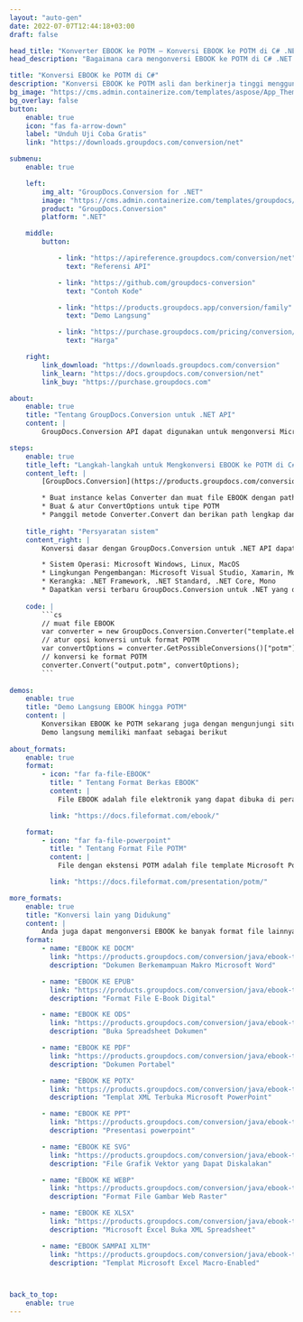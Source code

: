 ```yaml
---
layout: "auto-gen"
date: 2022-07-07T12:44:18+03:00
draft: false

head_title: "Konverter EBOOK ke POTM – Konversi EBOOK ke POTM di C# .NET"
head_description: "Bagaimana cara mengonversi EBOOK ke POTM di C# .NET menggunakan beberapa baris kode? Gunakan API konversi dokumen GroupDocs untuk mengonversi 160+ format file."

title: "Konversi EBOOK ke POTM di C#"
description: "Konversi EBOOK ke POTM asli dan berkinerja tinggi menggunakan GroupDocs.Conversion sisi server untuk .NET API, tanpa menggunakan perangkat lunak apa pun seperti Microsoft atau Open Office."
bg_image: "https://cms.admin.containerize.com/templates/aspose/App_Themes/V3/images/bg/header1.png"
bg_overlay: false
button:
    enable: true
    icon: "fas fa-arrow-down"
    label: "Unduh Uji Coba Gratis"
    link: "https://downloads.groupdocs.com/conversion/net"

submenu:
    enable: true

    left:
        img_alt: "GroupDocs.Conversion for .NET"
        image: "https://cms.admin.containerize.com/templates/groupdocs/images/product-logos/90x90-noborder/groupdocs-conversion-net.png"
        product: "GroupDocs.Conversion"
        platform: ".NET"

    middle:
        button:

            - link: "https://apireference.groupdocs.com/conversion/net"
              text: "Referensi API"

            - link: "https://github.com/groupdocs-conversion"
              text: "Contoh Kode"

            - link: "https://products.groupdocs.app/conversion/family"
              text: "Demo Langsung"

            - link: "https://purchase.groupdocs.com/pricing/conversion/net"
              text: "Harga"

    right:
        link_download: "https://downloads.groupdocs.com/conversion"
        link_learn: "https://docs.groupdocs.com/conversion/net"
        link_buy: "https://purchase.groupdocs.com"

about:
    enable: true
    title: "Tentang GroupDocs.Conversion untuk .NET API"
    content: |
        GroupDocs.Conversion API dapat digunakan untuk mengonversi Microsoft Word, Excel, PowerPoint, PDF, Visio, dan berbagai format lainnya. GroupDocs.Conversion adalah API mandiri yang cocok untuk sisi server dan sistem backend yang membutuhkan kinerja tinggi. Itu tidak tergantung pada perangkat lunak apa pun seperti Microsoft atau Open Office.

steps:
    enable: true
    title_left: "Langkah-langkah untuk Mengkonversi EBOOK ke POTM di C#"
    content_left: |
        [GroupDocs.Conversion](https://products.groupdocs.com/conversion/net) memudahkan pengembang untuk mengonversi file EBOOK ke POTM menggunakan beberapa baris kode.

        * Buat instance kelas Converter dan muat file EBOOK dengan path lengkap
        * Buat & atur ConvertOptions untuk tipe POTM
        * Panggil metode Converter.Convert dan berikan path lengkap dan format (POTM) sebagai parameter
        
    title_right: "Persyaratan sistem"
    content_right: |
        Konversi dasar dengan GroupDocs.Conversion untuk .NET API dapat dilakukan dengan menerapkan beberapa langkah mudah. API kami didukung di semua platform dan sistem operasi utama. Sebelum menjalankan kode di bawah ini, pastikan Anda telah menginstal prasyarat berikut di sistem Anda.

        * Sistem Operasi: Microsoft Windows, Linux, MacOS
        * Lingkungan Pengembangan: Microsoft Visual Studio, Xamarin, MonoDevelop
        * Kerangka: .NET Framework, .NET Standard, .NET Core, Mono
        * Dapatkan versi terbaru GroupDocs.Conversion untuk .NET yang diunduh dari [Nuget](https://www.nuget.org/packages/groupdocs.conversion)
        
    code: |
        ```cs
        // muat file EBOOK
        var converter = new GroupDocs.Conversion.Converter("template.ebook");
        // atur opsi konversi untuk format POTM
        var convertOptions = converter.GetPossibleConversions()["potm"].ConvertOptions;
        // konversi ke format POTM
        converter.Convert("output.potm", convertOptions);
        ```
        
demos:
    enable: true
    title: "Demo Langsung EBOOK hingga POTM"
    content: |
        Konversikan EBOOK ke POTM sekarang juga dengan mengunjungi situs web [GroupDocs.Conversion Live Demo](https://products.groupdocs.app/conversion/family).  
        Demo langsung memiliki manfaat sebagai berikut
        
about_formats:
    enable: true
    format:
        - icon: "far fa-file-EBOOK"
          title: " Tentang Format Berkas EBOOK"
          content: |
            File EBOOK adalah file elektronik yang dapat dibuka di perangkat digital yang dikenal sebagai eReader. Sebuah eReader dapat berupa perangkat apapun seperti komputer, tablet atau smartphone. Format file EBOOK yang paling populer adalah ePub berbasis XML yang dapat dengan mudah dibaca oleh beberapa aplikasi. Beberapa eReader populer termasuk Amazon Kindle, Sony Reader, Hanlin dan IRIX. EBOOK dapat berisi berbagai jenis konten seperti teks, gambar, dan video.

          link: "https://docs.fileformat.com/ebook/"

    format:
        - icon: "far fa-file-powerpoint"
          title: " Tentang Format File POTM"
          content: |
            File dengan ekstensi POTM adalah file template Microsoft PowerPoint dengan dukungan untuk Macro. File POTM dibuat dengan PowerPoint 2007 atau lebih tinggi dan berisi pengaturan default yang dapat digunakan untuk membuat file presentasi lebih lanjut. Pengaturan ini dapat mencakup gaya, latar belakang, palet warna, font dan default bersama dengan makro yang terdiri dari fungsi kustom untuk melakukan tugas tertentu. Mereka juga dapat dibuka oleh versi PowerPoint sebelumnya dengan dukungan dokumen Open XML yang diinstal. File POTM dapat dibuka di Microsoft PowerPoint untuk diedit seperti file PowerPoint lainnya.

          link: "https://docs.fileformat.com/presentation/potm/"

more_formats:
    enable: true
    title: "Konversi lain yang Didukung"
    content: |
        Anda juga dapat mengonversi EBOOK ke banyak format file lainnya. Silakan lihat daftar lengkapnya di bawah ini.
    format: 
        - name: "EBOOK KE DOCM"
          link: "https://products.groupdocs.com/conversion/java/ebook-to-docm/"
          description: "Dokumen Berkemampuan Makro Microsoft Word"

        - name: "EBOOK KE EPUB"
          link: "https://products.groupdocs.com/conversion/java/ebook-to-epub/"
          description: "Format File E-Book Digital"

        - name: "EBOOK KE ODS"
          link: "https://products.groupdocs.com/conversion/java/ebook-to-ods/"
          description: "Buka Spreadsheet Dokumen"

        - name: "EBOOK KE PDF"
          link: "https://products.groupdocs.com/conversion/java/ebook-to-pdf/"
          description: "Dokumen Portabel"

        - name: "EBOOK KE POTX"
          link: "https://products.groupdocs.com/conversion/java/ebook-to-potx/"
          description: "Templat XML Terbuka Microsoft PowerPoint"

        - name: "EBOOK KE PPT"
          link: "https://products.groupdocs.com/conversion/java/ebook-to-ppt/"
          description: "Presentasi powerpoint"

        - name: "EBOOK KE SVG"
          link: "https://products.groupdocs.com/conversion/java/ebook-to-svg/"
          description: "File Grafik Vektor yang Dapat Diskalakan"

        - name: "EBOOK KE WEBP"
          link: "https://products.groupdocs.com/conversion/java/ebook-to-webp/"
          description: "Format File Gambar Web Raster"

        - name: "EBOOK KE XLSX"
          link: "https://products.groupdocs.com/conversion/java/ebook-to-xlsx/"
          description: "Microsoft Excel Buka XML Spreadsheet"

        - name: "EBOOK SAMPAI XLTM"
          link: "https://products.groupdocs.com/conversion/java/ebook-to-xltm/"
          description: "Templat Microsoft Excel Macro-Enabled"



back_to_top:
    enable: true
---
```

